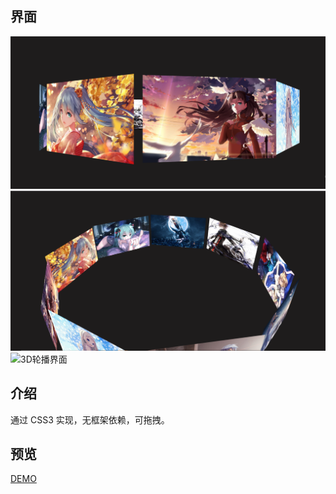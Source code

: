 ## 界面
![3D轮播界面](https://raw.githubusercontent.com/Q-DRAGON/3D-Carousel/master/img/UI-screenshot/3D%E8%BD%AE%E6%92%AD%E6%88%AA%E5%9B%BE1.PNG)
![3D轮播界面](https://raw.githubusercontent.com/Q-DRAGON/3D-Carousel/master/img/UI-screenshot/3D%E8%BD%AE%E6%92%AD%E6%88%AA%E5%9B%BE2.PNG)
![3D轮播界面](https://raw.githubusercontent.com/Q-DRAGON/3D-Carousel/master/img/UI-screenshot/demo.gif)
## 介绍
通过 CSS3 实现，无框架依赖，可拖拽。
## 预览
[DEMO](http://hugohua.gitee.io/3d-carousel)
